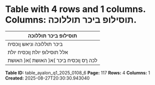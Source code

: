 # Table with 4 rows and 1 columns. Columns: תוסילופ ביכר תוללוכה.

| תוסילופ ביכר תוללוכה |
|---|
| ביכר תוללוכה וניאש ןוכסיח |
| אלל תוסילופ יולת ןוכסיח יולת |
| לכה ךס ןוכסיח ביכר )א( האושת )א( האושת |

**Table ID:** table_ayalon_q1_2025_0108_6
**Page:** 117
**Rows:** 4
**Columns:** 1
**Created:** 2025-08-27T20:30:30.943040
